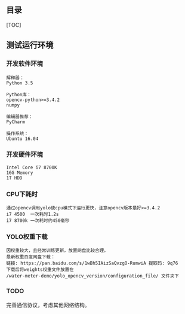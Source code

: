 ## 目录
[TOC]

## 测试运行环境
### 开发软件环境

```
解释器：
Python 3.5

Python库：
opencv-python>=3.4.2
numpy

编辑器推荐：
PyCharm

操作系统：
Ubuntu 16.04

```
### 开发硬件环境
```
Intel Core i7 8700K
16G Memory
1T HDD
```
### CPU下耗时
```
通过opencv调用yolo使cpu模式下运行更快，注意opencv版本最好>=3.4.2
i7 4500  一次耗时1.2s
i7 8700k 一次耗时约450毫秒
```
### YOLO权重下载
```
因权重较大，且经常训练更新，放置网盘比较合理。
最新权重百度网盘下载：
链接: https://pan.baidu.com/s/1wBh5IAizSaQvzgO-RumwiA 提取码: 9q76
下载后将weights权重文件放置在
/water-meter-demo/yolo_opencv_version/configuration_file/ 文件夹下
```
### TODO
完善通信协议，考虑其他网络结构。
